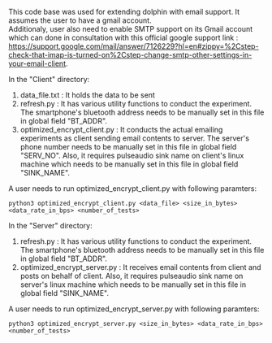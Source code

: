 This code base was used for extending dolphin with email support. It assumes the user to have a gmail account.  
Additionaly, user also need to enable SMTP support on its Gmail account which can done in consultation with this official google support link : https://support.google.com/mail/answer/7126229?hl=en#zippy=%2Cstep-check-that-imap-is-turned-on%2Cstep-change-smtp-other-settings-in-your-email-client.  

In the "Client" directory:  
1. data_file.txt : It holds the data to be sent
2. refresh.py : It has various utility functions to conduct the experiment. The smartphone's bluetooth address needs to be manually set in this file in global field "BT_ADDR".
3. optimized_encrypt_client.py : It conducts the actual emailing experiments as client sending email contents to server. The server's phone number needs to be manually set in this file in global field "SERV_NO". Also, it requires pulseaudio sink name on client's linux machine which needs to be manually set in this file in global field "SINK_NAME".

A user needs to run optimized_encrypt_client.py with following paramters:
```
python3 optimized_encrypt_client.py <data_file> <size_in_bytes> <data_rate_in_bps> <number_of_tests>
```

In the "Server" directory:
1. refresh.py : It has various utility functions to conduct the experiment. The smartphone's bluetooth address needs to be manually set in this file in global field "BT_ADDR".
2. optimized_encrypt_server.py : It receives email contents from client and posts on behalf of client. Also, it requires pulseaudio sink name on server's linux machine which needs to be manually set in this file in global field "SINK_NAME".

A user needs to run optimized_encrypt_server.py with following paramters: 
```
python3 optimized_encrypt_server.py <size_in_bytes> <data_rate_in_bps> <number_of_tests>
```
